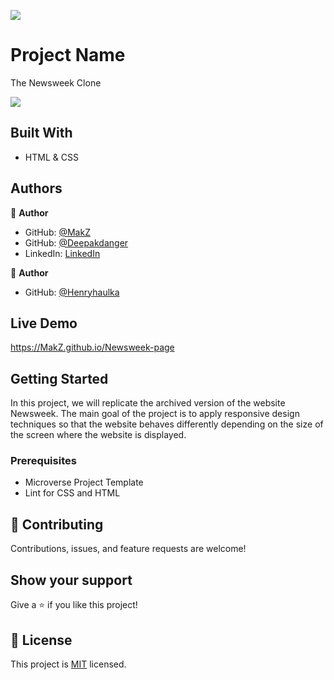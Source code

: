 ![](https://img.shields.io/badge/Microverse-blueviolet)

# Project Name

The Newsweek Clone

<img src="https://lh3.googleusercontent.com/pw/ACtC-3el9FMA0MqmxWybk1Vlm4M_-7MxZIocLxWRuxNg8eLSZoLl9sNWTUNM8htBN4VT69uYXNqw2YG5egkmplRfXKr_PNhZEuqoV691_RU6y9ce8mMKNfhwo4aLylOI7oPady9sPSFSFe-RRDog2t01mFq6=w1920-h937-no?authuser=0">

## Built With

- HTML & CSS

## Authors

👤 **Author**

- GitHub: [@MakZ](https://github.com/MakZ)
- GitHub: [@Deepakdanger](https://github.com/Deepakdanger)
- LinkedIn: [LinkedIn](https://www.linkedin.com/in/maksymilian-zuzel-70101a174/)

👤 **Author**

- GitHub: [@Henryhaulka](https://github.com/Henryhaulka)

## Live Demo

https://MakZ.github.io/Newsweek-page

## Getting Started

In this project, we will replicate the archived version of the website Newsweek. The main goal of the project is to apply responsive design techniques so that the website behaves differently depending on the size of the screen where the website is displayed.

### Prerequisites
- Microverse Project Template
- Lint for CSS and HTML

## 🤝 Contributing

Contributions, issues, and feature requests are welcome!

## Show your support

Give a ⭐️ if you like this project!

## 📝 License

This project is [MIT](lic.url) licensed.
